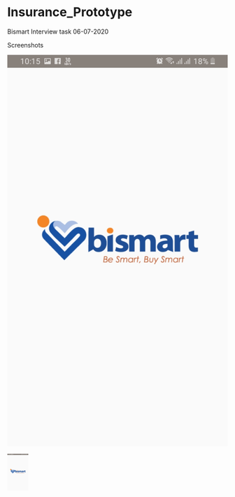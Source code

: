 # Insurance_Prototype
Bismart Interview task  06-07-2020


Screenshots

![Alt image 1](https://github.com/mcben267/Insurance_Prototype/blob/master/app_screenshot/image_1.jpg)

<img src="https://github.com/mcben267/Insurance_Prototype/blob/master/app_screenshot/image_1.jpg" width="48">
